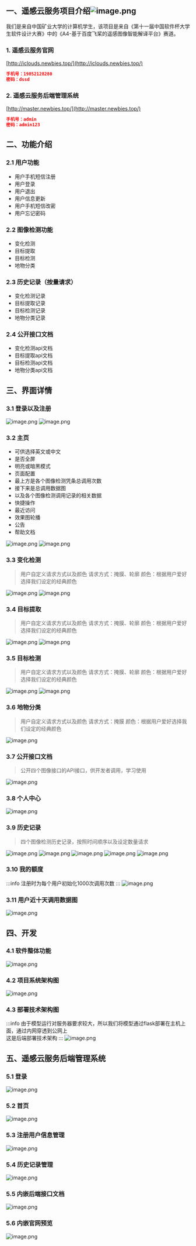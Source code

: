 <a name="ztcno"></a>
## 一、遥感云服务项目介绍![image.png](https://github.com/newbie521/Remote-sensing-cloud-services/blob/main/image/1.png)
我们是来自中国矿业大学的计算机学生，该项目是来自《第十一届中国软件杯大学生软件设计大赛》中的《A4-基于百度飞桨的遥感图像智能解译平台》赛道。
<a name="fBhgi"></a>
### 1. 遥感云服务官网
[http://iclouds.newbies.top/](http://iclouds.newbies.top/)
```json
手机号：19852128280
密码：dssd
```
<a name="fT51S"></a>
### 2. 遥感云服务后端管理系统
[http://master.newbies.top/](http://master.newbies.top/)
```json
手机号：admin
密码：admin123
```
<a name="BA8ld"></a>
## 二、功能介绍
<a name="d9FCK"></a>
### 2.1 用户功能

- 用户手机短信注册
- 用户登录
- 用户退出
- 用户信息更新
- 用户手机短信改密
- 用户忘记密码
<a name="eAB2a"></a>
### 2.2 图像检测功能

- 变化检测
- 目标提取
- 目标检测
- 地物分类
<a name="edghT"></a>
### 2.3 历史记录（按量请求）

- 变化检测记录
- 目标提取记录
- 目标检测记录
- 地物分类记录
<a name="K4cfv"></a>
### 2.4 公开接口文档

- 变化检测api文档
- 目标提取api文档
- 目标检测api文档
- 地物分类api文档
<a name="yzDEW"></a>
## 三、界面详情
<a name="lRcgy"></a>
### 3.1 登录以及注册
![image.png](https://github.com/newbie521/Remote-sensing-cloud-services/blob/main/image/2.png)
![image.png](https://github.com/newbie521/Remote-sensing-cloud-services/blob/main/image/3.png)
<a name="A2UjP"></a>
### 3.2 主页

- 可供选择英文或中文
- 是否全屏
- 明亮或暗黑模式
- 页面配置
- 最上方是各个图像检测凭条总调用次数
- 接下来是总调用数据图
- 以及各个图像检测调用记录的相关数据
- 快捷操作
- 最近访问
- 效果图轮播
- 公告
- 帮助文档

![image.png](https://github.com/newbie521/Remote-sensing-cloud-services/blob/main/image/4.png)
![image.png](https://github.com/newbie521/Remote-sensing-cloud-services/blob/main/image/5.png)
<a name="zpMYE"></a>
### 3.3 变化检测
> 用户自定义请求方式以及颜色
> 请求方式：掩膜、轮廓
> 颜色：根据用户爱好选择我们设定的经典颜色

![image.png](https://github.com/newbie521/Remote-sensing-cloud-services/blob/main/image/6.png)
![image.png](https://github.com/newbie521/Remote-sensing-cloud-services/blob/main/image/7.png)
<a name="zNyvz"></a>
### 3.4 目标提取
> 用户自定义请求方式以及颜色
> 请求方式：掩膜、轮廓
> 颜色：根据用户爱好选择我们设定的经典颜色

![image.png](https://github.com/newbie521/Remote-sensing-cloud-services/blob/main/image/8.png)
![image.png](https://github.com/newbie521/Remote-sensing-cloud-services/blob/main/image/9.png)
<a name="FSP0l"></a>
### 3.5 目标检测
> 用户自定义请求方式以及颜色
> 请求方式：掩膜、轮廓
> 颜色：根据用户爱好选择我们设定的经典颜色

<a name="WMt98"></a>
![image.png](https://github.com/newbie521/Remote-sensing-cloud-services/blob/main/image/10.png)
![image.png](https://github.com/newbie521/Remote-sensing-cloud-services/blob/main/image/11.png)
<a name="JXxxV"></a>
### 3.6 地物分类
> 用户自定义请求方式以及颜色
> 请求方式：掩膜
> 颜色：根据用户爱好选择我们设定的经典颜色

![image.png](https://github.com/newbie521/Remote-sensing-cloud-services/blob/main/image/12.png)
<a name="ktv6W"></a>
### 3.7 公开接口文档
> 公开四个图像接口的API接口，供开发者调用，学习使用

![image.png](https://github.com/newbie521/Remote-sensing-cloud-services/blob/main/image/13.png)
<a name="hL58w"></a>
### 3.8 个人中心
![image.png](https://github.com/newbie521/Remote-sensing-cloud-services/blob/main/image/14.png)
<a name="dkTNa"></a>
### 3.9 历史记录
> 四个图像检测历史记录，按照时间顺序以及设定数量请求

![image.png](https://github.com/newbie521/Remote-sensing-cloud-services/blob/main/image/15.png)
![image.png](https://github.com/newbie521/Remote-sensing-cloud-services/blob/main/image/16.png)
![image.png](https://github.com/newbie521/Remote-sensing-cloud-services/blob/main/image/17.png)
![image.png](https://github.com/newbie521/Remote-sensing-cloud-services/blob/main/image/18.png)
![image.png](https://github.com/newbie521/Remote-sensing-cloud-services/blob/main/image/19.png)
<a name="vwlI9"></a>
### 3.10 我的额度
:::info
注册时为每个用户初始化1000次调用次数
:::
![image.png](https://github.com/newbie521/Remote-sensing-cloud-services/blob/main/image/20.png)
<a name="Nh6u7"></a>
### 3.11 用户近十天调用数据图
![image.png](https://github.com/newbie521/Remote-sensing-cloud-services/blob/main/image/21.png)
<a name="Ef1jq"></a>
## 四、开发
<a name="IQXtl"></a>
### 4.1 软件整体功能
![image.png](https://github.com/newbie521/Remote-sensing-cloud-services/blob/main/image/22.png)
<a name="fLLLA"></a>
### 4.2 项目系统架构图
![image.png](https://github.com/newbie521/Remote-sensing-cloud-services/blob/main/image/23.png)
<a name="DUPSJ"></a>
### 4.3 部署技术架构图
:::info
由于模型运行对服务器要求较大，所以我们将模型通过flask部署在主机上面，通过内网穿透到公网上<br />这是后端部署技术架构
:::
![image.png](https://github.com/newbie521/Remote-sensing-cloud-services/blob/main/image/24.png)
<a name="F8Ayd"></a>
## 五、遥感云服务后端管理系统
<a name="PihJj"></a>
### 5.1 登录
![image.png](https://github.com/newbie521/Remote-sensing-cloud-services/blob/main/image/25.png)
<a name="ZF9U9"></a>
### 5.2 首页
![image.png](https://github.com/newbie521/Remote-sensing-cloud-services/blob/main/image/26.png)

<a name="O641v"></a>
### 5.3 注册用户信息管理
![image.png](https://github.com/newbie521/Remote-sensing-cloud-services/blob/main/image/27.png)
<a name="hS898"></a>
### 5.4 历史记录管理
![image.png](https://github.com/newbie521/Remote-sensing-cloud-services/blob/main/image/28.png)
<a name="QVCcR"></a>
### 5.5 内嵌后端接口文档
![image.png](https://github.com/newbie521/Remote-sensing-cloud-services/blob/main/image/29.png)
<a name="WmZIa"></a>
### 5.6 内嵌官网预览
![image.png](https://github.com/newbie521/Remote-sensing-cloud-services/blob/main/image/30.png)
